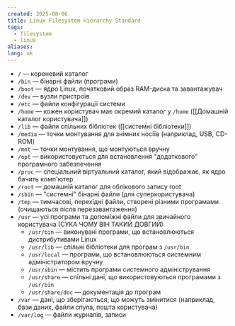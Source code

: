 ```yaml
---
created: 2025-08-06
title: Linux Filesystem Hierarchy Standard
tags:
  - filesystem
  - linux
aliases: 
lang: uk
---
```

- `/` — кореневий каталог
- `/bin` — бінарні файли (програми)
- `/boot` — ядро Linux, початковий образ RAM-диска та завантажувач
- `/dev` — вузли пристроїв
- `/etc` — файли конфігурації системи
- `/home` — кожен користувач має окремий каталог у `/home` ([[Домашній каталог користувача]])
- `/lib` — файли спільних бібліотек ([[системні бібліотеки]])
- `/media` — точки монтування для знімних носіїв (наприклад, USB, CD-ROM)
- `/mnt` — точки монтування, що монтуються вручну
- `/opt` — використовується для встановлення "додаткового" програмного забезпечення
- `/proc` — спеціальний віртуальний каталог, який відображає, як ядро бачить комп'ютер
- `/root` — домашній каталог для облікового запису root
- `/sbin` — "системні" бінарні файли (для суперкористувача)
- `/tmp` — тимчасові, перехідні файли, створені різними програмами (очищаються після перезавантаження)
- `/usr` — усі програми та допоміжні файли для звичайного користувача (СУКА ЧОМУ ВІН ТАКИЙ ДОВГИЙ)
	- `/usr/bin` — виконувані програми, що встановлюються дистрибутивами Linux
	- `/usr/lib` — спільні бібліотеки для програм з `/usr/bin`
	- `/usr/local` — програми, що встановлюються системним адміністратором вручну
	- `/usr/sbin` — містить програми системного адміністрування
	- `/usr/share` — спільні дані, що використовуються програмами з `/usr/bin`
	- `/usr/share/doc` — документація до програм
- `/var` — дані, що зберігаються, що можуть змінитися (наприклад, бази даних, файли спула, пошта користувача)
- `/var/log` — файли журналів, записи
